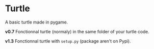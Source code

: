 # Turtle
A basic turtle made in pygame.

**v0.7**
Fonctionnal turtle (normaly) in the same folder of your turtle code.

**v1.3**
Fonctionnal turtle with `setup.py` (package aren't on Pypi).
